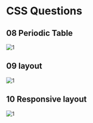 # CSS Questions

## 08 Periodic Table

![1](https://github.com/Zareel/PlacementAssignment_ZareelKalam/assets/110910838/a8545f62-8020-4feb-ba69-8254b89dbdaa)

## 09 layout

![1](https://github.com/Zareel/PlacementAssignment_ZareelKalam/assets/110910838/36283653-68c6-4716-8eef-632f7e10d7f8)

## 10 Responsive layout

![1](https://github.com/Zareel/PlacementAssignment_ZareelKalam/assets/110910838/f491b8e9-44bb-4fff-8779-48b339fcfc30)
